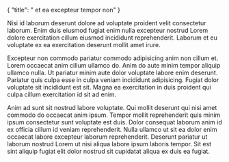 {
  "title": " et ea excepteur tempor non"
}

Nisi id laborum deserunt dolore ad voluptate proident velit consectetur laborum. Enim duis eiusmod fugiat enim nulla excepteur nostrud Lorem dolore exercitation cillum eiusmod incididunt reprehenderit. Laborum et eu voluptate ex ea exercitation deserunt mollit amet irure.

Excepteur non commodo pariatur commodo adipisicing anim non cillum et. Lorem occaecat anim cillum ullamco do. Anim do aute minim tempor aliquip ullamco nulla. Ut pariatur minim aute dolor voluptate labore enim deserunt. Pariatur quis culpa esse in culpa veniam incididunt adipisicing. Fugiat dolor voluptate sit incididunt est sit. Magna ea exercitation in duis proident qui culpa cillum exercitation id sit ad enim.

Anim ad sunt sit nostrud labore voluptate. Qui mollit deserunt qui nisi amet commodo do occaecat anim ipsum. Tempor mollit reprehenderit quis minim ipsum consectetur sunt voluptate est duis. Dolor consequat laborum anim id ex officia cillum id veniam reprehenderit. Nulla ullamco ut sit ea dolor enim occaecat labore excepteur laborum reprehenderit. Deserunt pariatur ut laborum nostrud Lorem ut nisi aliqua labore ipsum laboris tempor. Sit est sint aliquip fugiat elit dolor nostrud sit cupidatat aliqua ex duis ea fugiat.